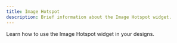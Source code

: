 ```yaml
---
title: Image Hotspot
description: Brief information about the Image Hotspot widget.
---
```


Learn how to use the Image Hotspot widget in your designs.
